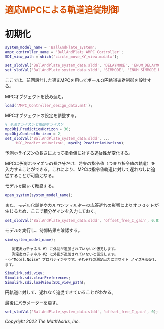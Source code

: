 
# <span style="color:rgb(213,80,0)">適応MPCによる軌道追従制御</span>
# 初期化
```matlab
system_model_name = 'BallAndPlate_system';
ampc_controller_name = 'BallAndPlate_AMPC_Controller';
SDI_view_path = which('circle_move_XY_view.mldatx');

set_slddVal('BallAndPlate_system_data.sldd', 'DELAYMODE', 'ENUM_DELAYMODE.OFF');
set_slddVal('BallAndPlate_system_data.sldd', 'SIMMODE', 'ENUM_SIMMODE.MPC_A_TR');
```

ここでは、前回設計した適応MPCを用いてボールの円軌道追従制御を設計する。


MPCオブジェクトを読み込む。

```matlab
load('AMPC_Controller_design_data.mat');
```

MPCオブジェクトの設定を調整する。

```matlab
% 予測ホライズンと制御ホライズン
mpcObj.PredictionHorizon = 30;
mpcObj.ControlHorizon = 2;
set_slddVal('BallAndPlate_system_data.sldd', ...
    'MPC_PredictionHorizon', mpcObj.PredictionHorizon);
```

予測ホライズンの長さによって指令値に対する追従性が変化する。


MPCは予測ホライズンの長さ分だけ、将来の指令値（つまり指令値の軌道）を入力することができる。これにより、MPCは指令値軌道に対して遅れなしに追従することが可能となる。


モデルを開いて確認する。

```matlab
open_system(system_model_name);
```

また、モデル化誤差やカルマンフィルターの応答遅れの影響によりオフセットが生じるため、ここで積分ゲインを入力しておく。

```matlab
set_slddVal('BallAndPlate_system_data.sldd', 'offset_free_I_gain', 0.01);
```

モデルを実行し、制御結果を確認する。

```matlab
sim(system_model_name);
```

```TextOutput
   測定出力チャネル #1 に外乱が追加されていないと仮定します。
   測定出力チャネル #2 に外乱が追加されていないと仮定します。
-->"Model.Noise" プロパティが空です。それぞれの測定出力にホワイト ノイズを仮定します。
```

```matlab
Simulink.sdi.view;
Simulink.sdi.clearPreferences;
Simulink.sdi.loadView(SDI_view_path);
```

円軌道に対して、遅れなく追従できていることがわかる。


最後にパラメーターを戻す。

```matlab
set_slddVal('BallAndPlate_system_data.sldd', 'offset_free_I_gain', 0);
```


*Copyright 2022 The MathWorks, Inc.*


